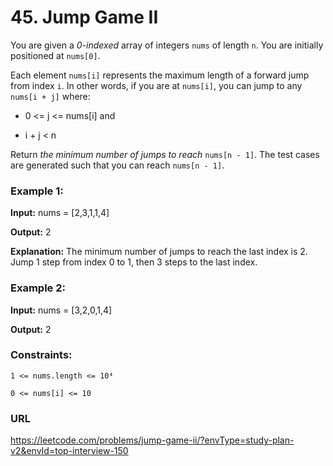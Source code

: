 # 45. Jump Game II

You are given a *0-indexed* array of integers `nums` of length `n`. You are initially positioned at `nums[0]`.

Each element `nums[i]` represents the maximum length of a forward jump from index `i`. In other words, if you are at `nums[i]`, you can jump to any `nums[i + j]` where:

- 0 <= j <= nums[i] and

- i + j < n

Return _the minimum number of jumps to reach_ `nums[n - 1]`. The test cases are generated such that you can reach `nums[n - 1]`.

### Example 1:

**Input:** nums = [2,3,1,1,4]

**Output:** 2

**Explanation:** The minimum number of jumps to reach the last index is 2. Jump 1 step from index 0 to 1, then 3 steps to the last index.

### Example 2:

**Input:** nums = [3,2,0,1,4]

**Output:** 2


### Constraints:

`1 <= nums.length <= 10⁴`

`0 <= nums[i] <= 10`

### URL

https://leetcode.com/problems/jump-game-ii/?envType=study-plan-v2&envId=top-interview-150
 
